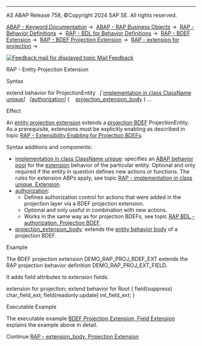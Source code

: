   

* * *

AS ABAP Release 758, ©Copyright 2024 SAP SE. All rights reserved.

[ABAP - Keyword Documentation](javascript:call_link\('abenabap.htm'\)) →  [ABAP - RAP Business Objects](javascript:call_link\('abenabap_rap.htm'\)) →  [RAP - Behavior Definitions](javascript:call_link\('abencds_bdef.htm'\)) →  [RAP - BDL for Behavior Definitions](javascript:call_link\('abenbdl.htm'\)) →  [RAP - BDEF Extension](javascript:call_link\('abenbdl_extension.htm'\)) →  [RAP - BDEF Projection Extension](javascript:call_link\('abenbdl_extensibility_projection.htm'\)) →  [RAP - extension for projection](javascript:call_link\('abenbdl_extension_for_projection.htm'\)) → 

 [![](Mail.gif?object=Mail.gif "Feedback mail for displayed topic") Mail Feedback](mailto:f1_help@sap.com?subject=Feedback%20on%20ABAP%20Documentation&body=Document:%20RAP%20-%20Entity%20Projection%20Extension%2C%20ABENBDL_EXTEND_BEH_PROJ%2C%20758%0D%0A%0D%0AError:%0D%0A%0D%0A%0D%0A%0D%0ASuggestion%20for%20improvement:)

RAP - Entity Projection Extension

Syntax

extend behavior for ProjectionEntity
  *\[* [implementation in class ClassName unique](javascript:call_link\('abenbdl_in_class_unique_ext.htm'\))*\]*
  *\[*[authorization](javascript:call_link\('abenbdl_authorization_projection.htm'\))*\]*
{
   [projection\_extension\_body](javascript:call_link\('abenbdl_proj_ext_body.htm'\))
}
...

Effect

An [entity projection extension](javascript:call_link\('abenrap_entity_proj_ext_glosry.htm'\) "Glossary Entry") extends a [projection BDEF](javascript:call_link\('abencds_proj_bdef_glosry.htm'\) "Glossary Entry") ProjectionEntity. As a prerequisite, extensions must be explicitly enabling as described in topic [RAP - Extensibility Enabling for Projection BDEFs](javascript:call_link\('abenbdl_ext_enabling_projection.htm'\)).

Syntax additions and components:

-   [implementation in class ClassName unique](javascript:call_link\('abenbdl_in_class_unique_ext.htm'\)): specifies an [ABAP behavior pool](javascript:call_link\('abenbehavior_pool_glosry.htm'\) "Glossary Entry") for the [extension](javascript:call_link\('abenrap_prefix_extension_glosry.htm'\) "Glossary Entry") behavior of the particular entity. Optional and only required if the entity in question defines new actions or functions. The rules for extension ABPs apply, see topic [RAP - implementation in class unique, Extension](javascript:call_link\('abenbdl_in_class_unique_ext.htm'\)).
-   [authorization](javascript:call_link\('abenbdl_authorization_projection.htm'\)):
    -   Defines authorization control for actions that were added in the projection layer via a BDEF projection extension.
    -   Optional and only useful in combination with new actions.
    -   Works in the same way as for projection BDEFs, see topic [RAP BDL - authorization, Projection BDEF](javascript:call_link\('abenbdl_authorization_projection.htm'\)).
-   [projection\_extension\_body](javascript:call_link\('abenbdl_proj_ext_body.htm'\)): extends the [entity behavior body](javascript:call_link\('abencds_entity_body_glosry.htm'\) "Glossary Entry") of a projection BDEF.

Example

The BDEF projection extension DEMO\_RAP\_PROJ\_BDEF\_EXT extends the RAP projection behavior definition DEMO\_RAP\_PROJ\_EXT\_FIELD.

It adds field attributes to extension fields.

extension for projection;
extend behavior for Root {
field(suppress) char\_field\_ext;
field(readonly:update) int\_field\_ext;
}

Executable Example

The executable example [BDEF Projection Extension, Field Extension](javascript:call_link\('abenbdl_entity_proj_ext_1_abexa.htm'\)) explains the example above in detail.

Continue
[RAP - extension\_body, Projection Extension](javascript:call_link\('abenbdl_proj_ext_body.htm'\))